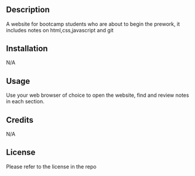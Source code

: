 
# <Prework-Study-Guide>

## Description

A website for bootcamp students who are about to begin the prework, it includes notes on html,css,javascript and git





## Installation

N/A

## Usage
Use your web browser of choice to open the website, find and review notes in each section.


## Credits

N/A

## License
Please refer to the license in the repo




